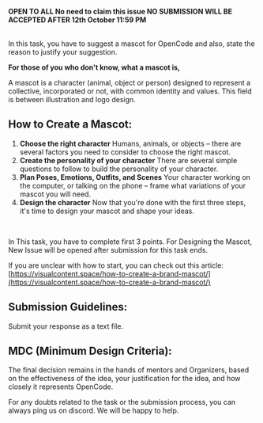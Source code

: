 **OPEN TO ALL
No need to claim this issue
NO SUBMISSION WILL BE ACCEPTED AFTER 12th October 11:59 PM**

</br>
In this task, you have to suggest a mascot for OpenCode and also, state the reason to justify your suggestion. 

**For those of you who don't know, what a mascot is,**

A mascot is a character (animal, object or person) designed to represent a collective, incorporated or not, with common identity and values. This field is between illustration and logo design.

## **How to Create a Mascot:**

1. **Choose the right character**
Humans, animals, or objects – there are several factors you need to consider to choose the right mascot.
2. **Create the personality of your character**
There are several simple questions to follow to build the personality of your character.
3. **Plan Poses, Emotions, Outfits, and Scenes**
Your character working on the computer, or talking on the phone – frame what variations of your mascot you will need.
4. **Design the character**
Now that you're done with the first three steps, it's time to design your mascot and shape your ideas. 

 </br>     

In This task, you have to complete first 3 points. For Designing the Mascot, New Issue will be opened after submission for this task ends.

If you are unclear with how to start, you can check out this article: 
[https://visualcontent.space/how-to-create-a-brand-mascot/](https://visualcontent.space/how-to-create-a-brand-mascot/)

## Submission Guidelines:

Submit your response as a text file.

## MDC (Minimum Design Criteria):

The final decision remains in the hands of mentors and Organizers, based on the effectiveness of the idea, your justification for the idea, and how closely it represents OpenCode.

For any doubts related to the task or the submission process, you can always ping us on discord. We will be happy to help.